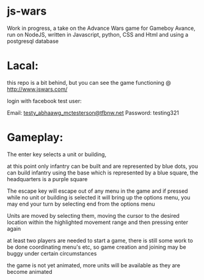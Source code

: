 # js-wars
Work in progress, a take on the Advance Wars game for Gameboy Avance, run on NodeJS, written in Javascript, python, CSS and Html and using a postgresql database

Lacal:
========

this repo is a bit behind, but you can see the game functioning @ http://www.jswars.com/

login with facebook test user: 

Email: testy_abhaawg_mctesterson@tfbnw.net
Password: testing321

Gameplay:
========

The enter key selects a unit or building,

at this point only infantry can be built and are represented by blue dots, you can build infantry using the base which is represented by a blue square, the headquarters is a purple square

The escape key will escape out of any menu in the game and if pressed while no unit or building is selected it will bring up the options menu, you may end your turn by selecting end from the options menu

Units are moved by selecting them, moving the cursor to the desired location within the highlighted movement range and then pressing enter again

at least two players are needed to start a game, there is still some work to be done coordinating menu's etc, so game creation and joining may be buggy under certain circumstances

the game is not yet animated, more units will be available as they are become animated
